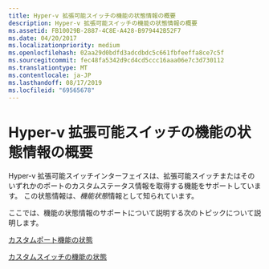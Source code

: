 ```yaml
---
title: Hyper-v 拡張可能スイッチの機能の状態情報の概要
description: Hyper-v 拡張可能スイッチの機能の状態情報の概要
ms.assetid: FB10029B-2887-4C8E-A428-B979442B52F7
ms.date: 04/20/2017
ms.localizationpriority: medium
ms.openlocfilehash: 02aa29d0bdfd3adcdbdc5c661fbfeeffa8ce7c5f
ms.sourcegitcommit: fec48fa5342d9cd4cd5ccc16aaa06e7c3d730112
ms.translationtype: MT
ms.contentlocale: ja-JP
ms.lasthandoff: 08/17/2019
ms.locfileid: "69565678"
---
```

# <a name="hyper-v-extensible-switch-feature-status-information-overview"></a>Hyper-v 拡張可能スイッチの機能の状態情報の概要


Hyper-v 拡張可能スイッチインターフェイスは、拡張可能スイッチまたはそのいずれかのポートのカスタムステータス情報を取得する機能をサポートしています。 この状態情報は、*機能状態*情報として知られています。

ここでは、機能の状態情報のサポートについて説明する次のトピックについて説明します。

[カスタムポート機能の状態](custom-port-feature-status.md)

[カスタムスイッチの機能の状態](custom-switch-feature-status.md)

 

 





